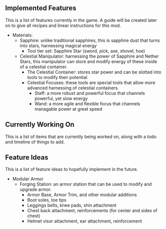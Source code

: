 ## Implemented Features
This is a list of features currently in the game. A guide will be created later on to give all recipes and linear instructions for this mod.

- Materials:
  - Sapphire: unlike traditional sapphires, this is sapphire dust that turns into stars, harnessing magical energy
    - Tool tier set: Sapphire Star (sword, pick, axe, shovel, hoe)
  - Celestial Manipulator: harnessing the power of Sapphire and Nether Stars, this manipulator can store and modify energy of these inside of a celestial container.
    - The Celestial Container: stores star power and can be slotted into tools to modify their potential.
    - Celestial Focuses: these tools are special tools that allow more advanced harnessing of celestial containers.
      - Staff: a more robust and powerful focus that channels powerful, yet slow energy
      - Wand: a more agile and flexible focus that channels managable power at great speed

## Currently Working On
This is a list of items that are currently being worked on, along with a todo and timeline of things to add.

## Feature Ideas
This is a list of feature ideas to hopefully implement in the future.

- Modular Armor
  - Forging Station: an armor station that can be used to modify and upgrade armor.
    - Armor Base, Armor Trim, and other modular additions
    - Boot soles, toe tips
    - Leggings belts, knee pads, shin attachment
    - Chest back attachment, reinforcements (for center and sides of chest)
    - Helmet visor attachment, ear attachment, reinforcement